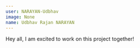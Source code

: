 ```yaml
---
user: NARAYAN-Udbhav
image: None
name: Udbhav Rajan NARAYAN
---
```


Hey all, I am excited to work on this project together!
